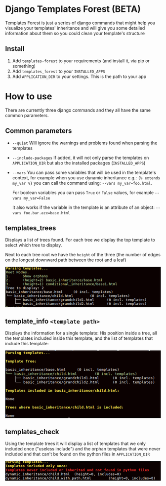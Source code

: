 # Django Templates Forest (BETA)

Templates Forest is just a series of django commands that might help you
visualize your templates' inheritance and will give you some detailed
information about them so you could clean your template's structure

## Install

1. Add ``templates-forest`` to your requirements (and install it, via pip or something)
2. Add ``templates_forest`` to your ``INSTALLED_APPS``
3. Add ``APPLICATION_DIR`` to your settings. This is the path to your app

# How to use

There are currently three django commands and they all have the same common
parameters.

## Common parameters

- ``--quiet`` Will ignore the warnings and problems found when parsing the
  templates
- ``--include-packages`` If added, it will not only parse the templates on
  `APPLICATION_DIR` but also the installed packages (``INSTALLED_APPS``)
- ``--vars`` You can pass some variables that will be used in the template's
  context, for example when you use dynamic inheritance e.g.:
    ``{% extends my_var %}``
  you can call the command using: ``--vars my_var=foo.html``.

  For boolean variables you can pass ``True`` or ``False`` values, for example ``--vars my_var=False``

  It also works if the variable in the template is an attribute of an object: ``--vars foo.bar.aze=base.html``  

## templates_trees

Displays a list of trees found. For each tree we display the top template to
select which tree to display.

Next to each tree root we have the ``height`` of the three (the number of edges on the longest downward path between the root and a leaf)

![Templates_trees command example](screenshots/templates_trees.png "Example of the templates_tree command result")

## template_info ``<template path>``

Displays the information for a single template: His position inside a tree,
all the templates included inside this template, and the list of templates that include this template:

![template_info command example](screenshots/template_info.png "Example of the template_info command result")

## templates_check

Using the template trees it will display a list of templates that we only
included once ("useless include") and the orphan templates that were never
included and that can't be found on the python files in ``APPLICATION_DIR``

![templates_check command example](screenshots/templates_check.png "Example of the templates_check command result")
